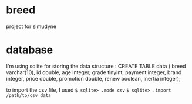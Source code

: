 # breed
project for simudyne


# database

I'm using sqlite for storing the data
structure :
CREATE TABLE data (
breed varchar(10),
id double,
age integer,
grade tinyint,
payment integer,
brand integer,
price double,
promotion double,
renew boolean,
inertia integer);

to import the csv file, I used 
`$ sqlite> .mode csv`
`$ sqlite> .import /path/to/csv data`


